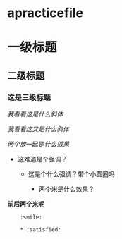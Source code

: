 # apracticefile
# 一级标题


## 二级标题


### 这是三级标题

*我看看这是什么斜体*

_我看看这又是什么斜体_

*两个放*一起是*什么效果*

* 这难道是个强调？

  * 这是个什么强调？带个小圆圈吗
 
    * 两个米是什么效果？

 **前后两个米呢**

        :smile:

        * :satisfied:
